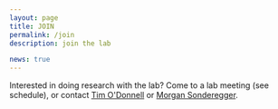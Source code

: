 ```yaml
---
layout: page
title: JOIN
permalink: /join
description: join the lab

news: true
---
```


Interested in doing research with the lab? Come to a lab meeting (see schedule), or contact [Tim O'Donnell](people/odonnell.timothy.md) or [Morgan Sonderegger](people/sonderegger.morgan.md).
